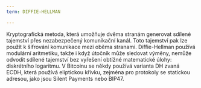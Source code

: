 ```yaml
---
term: DIFFIE-HELLMAN

---
```

Kryptografická metoda, která umožňuje dvěma stranám generovat sdílené tajemství přes nezabezpečený komunikační kanál. Toto tajemství pak lze použít k šifrování komunikace mezi oběma stranami. Diffie-Hellman používá modulární aritmetiku, takže i když útočník může sledovat výměny, nemůže odvodit sdílené tajemství bez vyřešení obtížné matematické úlohy: diskrétního logaritmu. V Bitcoinu se někdy používá varianta DH zvaná ECDH, která používá eliptickou křivku, zejména pro protokoly se statickou adresou, jako jsou Silent Payments nebo BIP47.